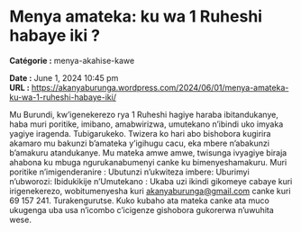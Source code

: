 # Menya amateka: ku wa 1 Ruheshi habaye iki ?

**Catégorie :** menya-akahise-kawe

**Date :** June 1, 2024 10:45 pm  
**URL :** https://akanyaburunga.wordpress.com/2024/06/01/menya-amateka-ku-wa-1-ruheshi-habaye-iki/

Mu Burundi, kw’igenekerezo rya 1 Ruheshi hagiye haraba ibitandukanye, haba muri poritike, imibano, amabwirizwa, umutekano n’ibindi uko imyaka yagiye iragenda. Tubigarukeko. Twizera ko hari abo bishobora kugirira akamaro mu bakunzi b’amateka y’igihugu cacu, eka mbere n’abakunzi b’amakuru atandukanye. Mu mateka amwe amwe, twisunga ivyagiye biraja ahabona ku mbuga ngurukanabumenyi canke ku bimenyeshamakuru.
Muri poritike n’imigenderanire :
Ubutunzi n’ukwiteza imbere:
Uburimyi n’ubworozi:
Ibidukikije n’Umutekano :
Ukaba uzi ikindi gikomeye cabaye kuri irigenekerezo, wobitumenyesha kuri akanyaburunga@gmail.com canke kuri 69 157 241. Turakengurutse.
Kuko kubaho ata mateka canke ata muco ukugenga uba usa n’icombo c’icigenze gishobora gukorerwa n’uwuhita wese.
